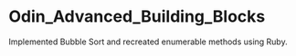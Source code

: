 # Odin_Advanced_Building_Blocks
Implemented Bubble Sort and recreated enumerable methods using Ruby. 
